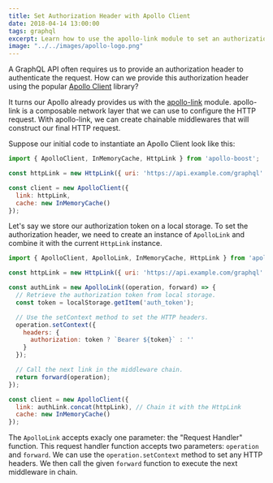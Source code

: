 ```yaml
---
title: Set Authorization Header with Apollo Client
date: 2018-04-14 13:00:00
tags: graphql
excerpt: Learn how to use the apollo-link module to set an authorization header when using the Apollo Client.
image: "../../images/apollo-logo.png"
---
```

A GraphQL API often requires us to provide an authorization header to authenticate the request. How can we provide this authorization header using the popular [Apollo Client](https://www.apollographql.com/client) library?

It turns our Apollo already provides us with the [apollo-link](https://www.apollographql.com/docs/link/) module. apollo-link is a composable network layer that we can use to configure the HTTP request. With apollo-link, we can create chainable middlewares that will construct our final HTTP request.

Suppose our initial code to instantiate an Apollo Client look like this:

```js
import { ApolloClient, InMemoryCache, HttpLink } from 'apollo-boost';

const httpLink = new HttpLink({ uri: 'https://api.example.com/graphql' });

const client = new ApolloClient({
  link: httpLink,
  cache: new InMemoryCache()
});
```

Let's say we store our authorization token on a local storage. To set the authorization header, we need to create an instance of `ApolloLink` and combine it with the current `HttpLink` instance.

```js
import { ApolloClient, ApolloLink, InMemoryCache, HttpLink } from 'apollo-boost';

const httpLink = new HttpLink({ uri: 'https://api.example.com/graphql' });

const authLink = new ApolloLink((operation, forward) => {
  // Retrieve the authorization token from local storage.
  const token = localStorage.getItem('auth_token');

  // Use the setContext method to set the HTTP headers.
  operation.setContext({
    headers: {
      authorization: token ? `Bearer ${token}` : ''
    }
  });

  // Call the next link in the middleware chain.
  return forward(operation);
});

const client = new ApolloClient({
  link: authLink.concat(httpLink), // Chain it with the HttpLink
  cache: new InMemoryCache()
});
```

The `ApolloLink` accepts exacly one parameter: the "Request Handler" function. This request handler function accepts two parameters: `operation` and `forward`. We can use the `operation.setContext` method to set any HTTP headers. We then call the given `forward` function to execute the next middleware in chain.
